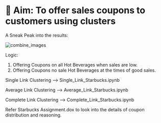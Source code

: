# 🎯 Aim:  To offer sales coupons to customers using clusters 

A Sneak Peak into the results:

![combine_images](https://github.com/Samarth-Sharma-G/Advanced-Data-Mining-256/assets/107587243/8e3826bf-ab0d-45ca-b683-43058581844b)


Logic: 
1)	Offering Coupons on all Hot Beverages when sales are low.
2)	Offering Coupons no sale Hot Beverages at the times of good sales.

Single Link Clustering --> Single_Link_Starbucks.ipynb

Average Link Clustering --> Average_Link_Starbucks.ipynb

Complete Link Clustering --> Complete_Link_Starbucks.ipynb

Refer Starbucks Assignment.dox to look into the details of coupon distribution and reasoning.

